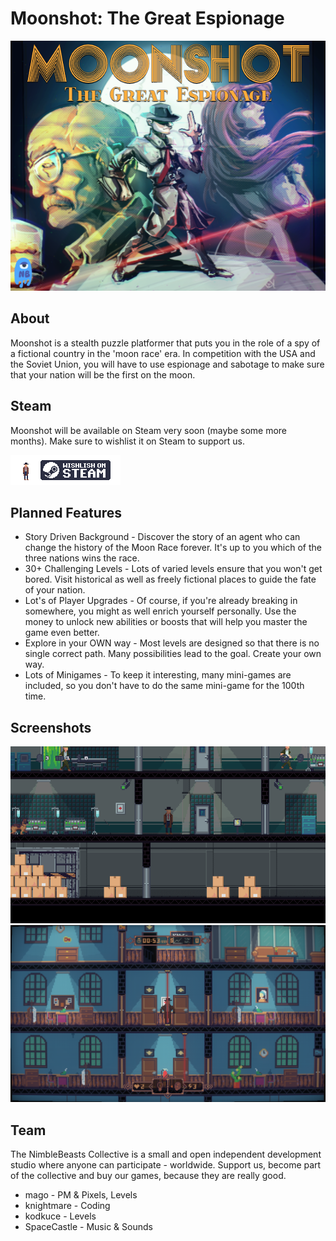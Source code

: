 # Moonshot: The Great Espionage

![Title](_Org/_itch/itch.png)

## About

Moonshot is a stealth puzzle platformer that puts you in the role of a spy of a fictional country in the 'moon race' era. In competition with the USA and the Soviet Union, you will have to use espionage and sabotage to make sure that your nation will be the first on the moon.

## Steam

Moonshot will be available on Steam very soon (maybe some more months). Make sure to wishlist it on Steam to support us.

[![Steam](_Org/_steam/Steam.gif)](https://store.steampowered.com/app/1492610/Moonshot__The_Great_Espionage/)

## Planned Features

- Story Driven Background - Discover the story of an agent who can change the history of the Moon Race forever. It's up to you which of the three nations wins the race.
- 30+ Challenging Levels - Lots of varied levels ensure that you won't get bored. Visit historical as well as freely fictional places to guide the fate of your nation.
- Lot's of Player Upgrades - Of course, if you're already breaking in somewhere, you might as well enrich yourself personally. Use the money to unlock new abilities or boosts that will help you master the game even better.
- Explore in your OWN way - Most levels are designed so that there is no single correct path. Many possibilities lead to the goal. Create your own way.
- Lots of Minigames - To keep it interesting, many mini-games are included, so you don't have to do the same mini-game for the 100th time.

## Screenshots

![Screenshot 1](_Org/_steam/events/week1/dog.gif)
![Screenshot 1](_Org/_steam/events/week4/beta1.png)

## ​Team

​The NimbleBeasts Collective is a small and open independent development studio where anyone can participate - worldwide. Support us, become part of the collective and buy our games, because they are really good.

- mago - PM & Pixels, Levels
- knightmare - Coding
- kodkuce - Levels
- SpaceCastle - Music & Sounds
